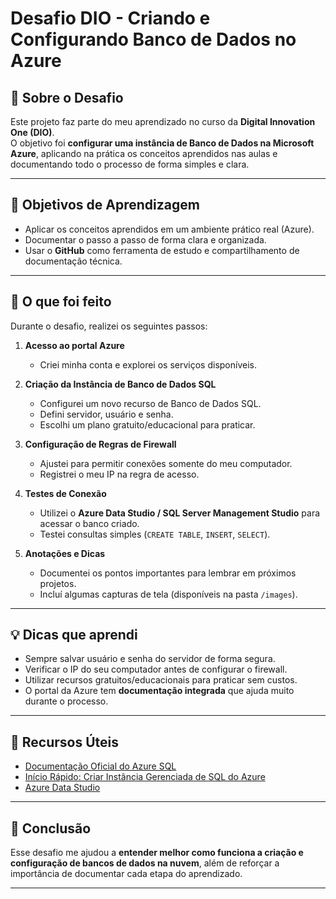 # Desafio DIO - Criando e Configurando Banco de Dados no Azure

## 📌 Sobre o Desafio
Este projeto faz parte do meu aprendizado no curso da **Digital Innovation One (DIO)**.  
O objetivo foi **configurar uma instância de Banco de Dados na Microsoft Azure**, aplicando na prática os conceitos aprendidos nas aulas e documentando todo o processo de forma simples e clara.

---

## 🎯 Objetivos de Aprendizagem
- Aplicar os conceitos aprendidos em um ambiente prático real (Azure).
- Documentar o passo a passo de forma clara e organizada.
- Usar o **GitHub** como ferramenta de estudo e compartilhamento de documentação técnica.

---

## 📝 O que foi feito
Durante o desafio, realizei os seguintes passos:

1. **Acesso ao portal Azure**  
   - Criei minha conta e explorei os serviços disponíveis.
   
2. **Criação da Instância de Banco de Dados SQL**  
   - Configurei um novo recurso de Banco de Dados SQL.  
   - Defini servidor, usuário e senha.  
   - Escolhi um plano gratuito/educacional para praticar.

3. **Configuração de Regras de Firewall**  
   - Ajustei para permitir conexões somente do meu computador.  
   - Registrei o meu IP na regra de acesso.

4. **Testes de Conexão**  
   - Utilizei o **Azure Data Studio / SQL Server Management Studio** para acessar o banco criado.  
   - Testei consultas simples (`CREATE TABLE`, `INSERT`, `SELECT`).

5. **Anotações e Dicas**  
   - Documentei os pontos importantes para lembrar em próximos projetos.  
   - Incluí algumas capturas de tela (disponíveis na pasta `/images`).

---

## 💡 Dicas que aprendi
- Sempre salvar usuário e senha do servidor de forma segura.  
- Verificar o IP do seu computador antes de configurar o firewall.  
- Utilizar recursos gratuitos/educacionais para praticar sem custos.  
- O portal da Azure tem **documentação integrada** que ajuda muito durante o processo.

---

## 🔗 Recursos Úteis
- [Documentação Oficial do Azure SQL](https://learn.microsoft.com/azure/azure-sql/)  
- [Início Rápido: Criar Instância Gerenciada de SQL do Azure](https://learn.microsoft.com/azure/azure-sql/managed-instance/instance-create-quickstart)  
- [Azure Data Studio](https://learn.microsoft.com/sql/azure-data-studio/)

---

## 🚀 Conclusão
Esse desafio me ajudou a **entender melhor como funciona a criação e configuração de bancos de dados na nuvem**, além de reforçar a importância de documentar cada etapa do aprendizado. 

---
